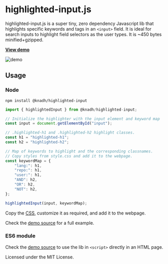 # highlighted-input.js


highlighted-input.js is a super tiny, zero dependency Javascript lib that highlights specific keywords and tags in an <code>&lt;input&gt;</code> field. It is ideal for search inputs to highlight field selectors as the user types. It is ~450 bytes minified+gzipped.

[**View demo**](https://knadh.github.io/highlighted-input.js)

![demo](https://github.com/user-attachments/assets/d26afc80-4f4e-4782-b701-138c8ed76026)


## Usage

### Node
```shell
npm install @knadh/highlighted-input
```

```javascript
import { highlightedInput } from @knadh/highlighted-input;

// Initialize the highlighter with the input element and keyword map
const input = document.getElementById("input");

// .highlighted-h1 and .highlighted-h2 highlight classes.
const h1 = "highlighted-h1";
const h2 = "highlighted-h2";

// Map of keywords to highlight and the corresponding classnames.
// Copy styles from style.css and add it to the webpage. 
const keywordMap = {
    "lang:": h1, 
    "repo:": h1, 
    "user:": h1, 
    "AND": h2,
    "OR": h2,
    "NOT": h2,
};

highlightedInput(input, keywordMap);
```

Copy the [CSS](https://github.com/knadh/highlighted-input.js/blob/master/style.css), customize it as required, and add it to the webpage.


Check the [demo source](https://github.com/knadh/highlighted-input.js/blob/master/docs/index.html) for a full example.

### ES6 module
Check the [demo source](https://github.com/knadh/highlighted-input.js/blob/master/docs/index.html) to use the lib in `<script>` directly in an HTML page.

Licensed under the MIT License.
